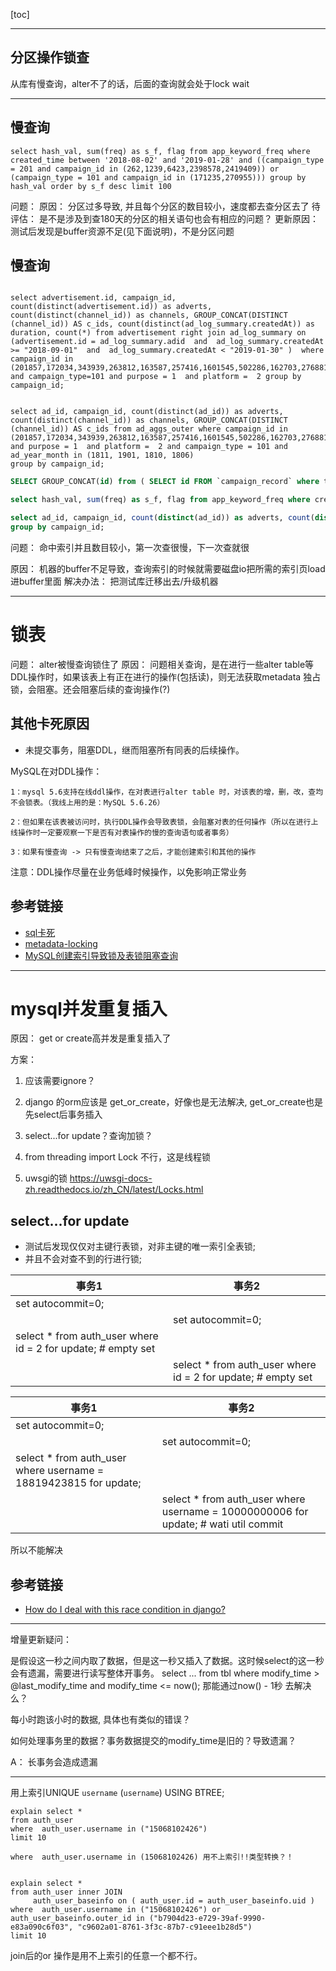 [toc]

---
## 分区操作锁查
从库有慢查询，alter不了的话，后面的查询就会处于lock wait


---

## 慢查询

```
select hash_val, sum(freq) as s_f, flag from app_keyword_freq where created_time between '2018-08-02' and '2019-01-28' and ((campaign_type = 201 and campaign_id in (262,1239,6423,2398578,2419409)) or (campaign_type = 101 and campaign_id in (171235,270955))) group by hash_val order by s_f desc limit 100
```

问题： 
原因： 分区过多导致, 并且每个分区的数目较小，速度都去查分区去了
待评估： 是不是涉及到查180天的分区的相关语句也会有相应的问题？
更新原因： 测试后发现是buffer资源不足(见下面说明)，不是分区问题


## 慢查询

```

select advertisement.id, campaign_id, count(distinct(advertisement.id)) as adverts, count(distinct(channel_id)) as channels, GROUP_CONCAT(DISTINCT (channel_id)) AS c_ids, count(distinct(ad_log_summary.createdAt)) as duration, count(*) from advertisement right join ad_log_summary on (advertisement.id = ad_log_summary.adid  and  ad_log_summary.createdAt >= "2018-09-01"  and  ad_log_summary.createdAt < "2019-01-30" )  where campaign_id in (201857,172034,343939,263812,163587,257416,1601545,502286,162703,276881,162838,331286,176156,182565,159528,4679085,191922,271413,168119,205626,5448507,1453372,1603515,7492410,7440705,159816,197200,5664853,7452889,7554146,164326,163581,5505897,1625838,180722,1623797,1407353)  and campaign_type=101 and purpose = 1  and platform =  2 group by campaign_id;


select ad_id, campaign_id, count(distinct(ad_id)) as adverts, count(distinct(channel_id)) as channels, GROUP_CONCAT(DISTINCT (channel_id)) AS c_ids from ad_aggs_outer where campaign_id in (201857,172034,343939,263812,163587,257416,1601545,502286,162703,276881,162838,331286,176156,182565,159528,4679085,191922,271413,168119,205626,5448507,1453372,1603515,7492410,7440705,159816,197200,5664853,7452889,7554146,164326,163581,5505897,1625838,180722,1623797,1407353)  and purpose = 1  and platform =  2 and campaign_type = 101 and ad_year_month in (1811, 1901, 1810, 1806) 
group by campaign_id;
```

```sql
SELECT GROUP_CONCAT(id) from ( SELECT id FROM `campaign_record` where type_id = 101 ORDER by rand() LIMIT 20) as t;

select hash_val, sum(freq) as s_f, flag from app_keyword_freq where created_time between '2018-08-02' and '2019-01-28' and ((campaign_type = 201 and campaign_id in (262,1239,6423,2398578,2419409)) or (campaign_type = 101 and campaign_id in (171235,270955))) group by hash_val order by s_f desc limit 100;

select ad_id, campaign_id, count(distinct(ad_id)) as adverts, count(distinct(channel_id)) as channels, GROUP_CONCAT(DISTINCT (channel_id)) AS c_ids from ad_aggs_outer where campaign_id in (201857,172034,343939,263812,163587,257416,1601545,502286,162703,276881,162838,331286,176156,182565,159528,4679085,191922,271413,168119,205626,5448507,1453372,1603515,7492410,7440705,159816,197200,5664853,7452889,7554146,164326,163581,5505897,1625838,180722,1623797,1407353)  and purpose = 1  and platform =  2 and campaign_type = 101 and ad_year_month in (1811, 1901, 1810, 1806) 
group by campaign_id;

```
问题： 命中索引并且数目较小，第一次查很慢，下一次查就很

原因： 机器的buffer不足导致，查询索引的时候就需要磁盘io把所需的索引页load进buffer里面
解决办法： 把测试库迁移出去/升级机器


---
# 锁表
问题： alter被慢查询锁住了
原因： 问题相关查询，是在进行一些alter table等DDL操作时，如果该表上有正在进行的操作(包括读)，则无法获取metadata 独占锁，会阻塞。还会阻塞后续的查询操作(?)

## 其他卡死原因
- 未提交事务，阻塞DDL，继而阻塞所有同表的后续操作。

MySQL在对DDL操作：

    1：mysql 5.6支持在线ddl操作，在对表进行alter table 时，对该表的增，删，改，查均不会锁表。（我线上用的是：MySQL 5.6.26）

    2：但如果在该表被访问时，执行DDL操作会导致表锁，会阻塞对表的任何操作（所以在进行上线操作时一定要观察一下是否有对表操作的慢的查询语句或者事务）

    3：如果有慢查询 -> 只有慢查询结束了之后，才能创建索引和其他的操作

注意：DDL操作尽量在业务低峰时候操作，以免影响正常业务

## 参考链接
* [sql卡死](https://1181731633.iteye.com/blog/2330291)
* [metadata-locking](https://dev.mysql.com/doc/refman/5.5/en/metadata-locking.html)
* [MySQL创建索引导致锁及表锁阻塞查询](https://blog.csdn.net/leyangjun/article/details/100115400)

---
# mysql并发重复插入

原因： get or create高并发是重复插入了

方案：

1. 应该需要ignore？

2. django 的orm应该是 get_or_create，好像也是无法解决, get_or_create也是先select后事务插入

3. select...for update？查询加锁？

4. from threading import Lock  不行，这是线程锁

5. uwsgi的锁 https://uwsgi-docs-zh.readthedocs.io/zh_CN/latest/Locks.html

## select...for update
- 测试后发现仅仅对主键行表锁，对非主键的唯一索引全表锁;
- 并且不会对查不到的行进行锁;

|      事务1            | 事务2| 
| ----------------- | ---------------------------- |
|set autocommit=0; | |
| | set autocommit=0;|
| select * from auth_user where id = 2 for update; # empty set| |
| | select * from auth_user where id = 2 for update; # empty set|

| 事务1                 | 事务2                        | 
| ----------------- | ---------------------------- |
|set autocommit=0; | |
| | set autocommit=0;|
| select * from auth_user where username = 18819423815 for update;| |
| | select * from auth_user where username = 10000000006 for update; # wati util commit |
所以不能解决

## 参考链接
* [How do I deal with this race condition in django?](https://stackoverflow.com/questions/2235318/how-do-i-deal-with-this-race-condition-in-django)


---
增量更新疑问：

是假设这一秒之间内取了数据，但是这一秒又插入了数据。这时候select的这一秒会有遗漏，需要进行读写整体开事务。
select ... from tbl where modify_time > @last_modify_time and modify_time <= now();
那能通过now() - 1秒 去解决么？

每小时跑该小时的数据, 具体也有类似的错误？

如何处理事务里的数据？事务数据提交的modify_time是旧的？导致遗漏？

A： 长事务会造成遗漏

---

用上索引UNIQUE `username` (`username`) USING BTREE;
```
explain select *
from auth_user
where  auth_user.username in ("15068102426")
limit 10

where  auth_user.username in (15068102426) 用不上索引!!类型转换？！


explain select *
from auth_user inner JOIN 
     auth_user_baseinfo on ( auth_user.id = auth_user_baseinfo.uid )
where  auth_user.username in ("15068102426") or auth_user_baseinfo.outer_id in ("b7904d23-e729-39af-9990-e83a090c6f03", "c9602a01-8761-3f3c-87b7-c91eee1b28d5")
limit 10
```
join后的or 操作是用不上索引的任意一个都不行。